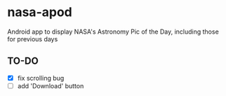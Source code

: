 # nasa-apod
Android app to display NASA's Astronomy Pic of the Day, including those for previous days

## TO-DO
- [X] fix scrolling bug
- [ ] add 'Download' button

